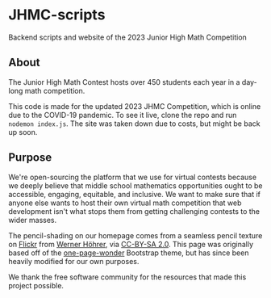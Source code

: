 # JHMC-scripts
Backend scripts and website of the 2023 Junior High Math Competition

## About
The Junior High Math Contest hosts over 450 students each year in a day-long math competition.

This code is made for the updated 2023 JHMC Competition, which is online due to the COVID-19 pandemic. To see it live, clone the repo and run `nodemon index.js`. The site was taken down due to costs, but might be back up soon.

## Purpose
We're open-sourcing the platform that we use for virtual contests because we deeply
believe that middle school mathematics opportunities ought to be accessible, engaging,
equitable, and inclusive. We want to make sure that if anyone else wants to host
their own virtual math competition that web development isn't what stops them from
getting challenging contests to the wider masses.

The pencil-shading on our homepage comes from a seamless pencil texture on
[Flickr](https://www.flickr.com/photos/63231715@N00/404542445) from
[Werner Höhrer](https://www.flickr.com/photos/63231715@N00/), via
[CC-BY-SA 2.0](https://creativecommons.org/licenses/by-sa/2.0/). This page was
originally based off of the [one-page-wonder](https://startbootstrap.com/theme/one-page-wonder)
Bootstrap theme, but has since been heavily modified for our own purposes.

We thank the free software community for the resources that made this project possible.

